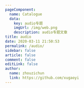 ```yaml
---
pageComponent:
  name: Catalogue
  data:
    key: audio专题
    imgUrl: /img/web.png
    description: audio专题文章
title: audio
date: 2020-03-11 21:50:53
permalink: /audio/
sidebar: false
article: false
comment: false
editLink: false
author:
  name: zhouzichun
  link: https://github.com/xugaoyi
---
```

